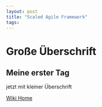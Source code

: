 ```yaml
---
layout: post
title: "Scaled Agile Framework"
tags:
---
```


# Große Überschrift

## Meine erster Tag


jetzt mit kleiner Überschrift

[Wiki Home](https://github.com/hoerlsberger/hoerlsberger.github.io/wiki)

